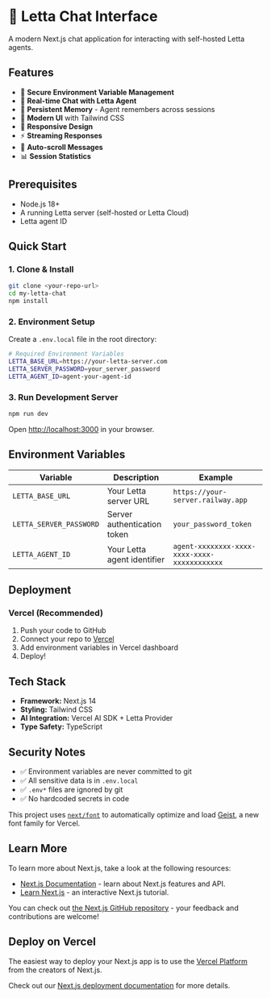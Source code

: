 # 🤖 Letta Chat Interface

A modern Next.js chat application for interacting with self-hosted Letta agents.

## Features

- 🔐 **Secure Environment Variable Management**
- 💬 **Real-time Chat with Letta Agent**
- 🧠 **Persistent Memory** - Agent remembers across sessions
- 🎨 **Modern UI** with Tailwind CSS
- 📱 **Responsive Design**
- ⚡ **Streaming Responses**
- 🔄 **Auto-scroll Messages**
- 📊 **Session Statistics**

## Prerequisites

- Node.js 18+ 
- A running Letta server (self-hosted or Letta Cloud)
- Letta agent ID

## Quick Start

### 1. Clone & Install

```bash
git clone <your-repo-url>
cd my-letta-chat
npm install
```

### 2. Environment Setup

Create a `.env.local` file in the root directory:

```bash
# Required Environment Variables
LETTA_BASE_URL=https://your-letta-server.com
LETTA_SERVER_PASSWORD=your_server_password
LETTA_AGENT_ID=agent-your-agent-id
```

### 3. Run Development Server

```bash
npm run dev
```

Open [http://localhost:3000](http://localhost:3000) in your browser.

## Environment Variables

| Variable | Description | Example |
|----------|-------------|---------|
| `LETTA_BASE_URL` | Your Letta server URL | `https://your-server.railway.app` |
| `LETTA_SERVER_PASSWORD` | Server authentication token | `your_password_token` |
| `LETTA_AGENT_ID` | Your Letta agent identifier | `agent-xxxxxxxx-xxxx-xxxx-xxxx-xxxxxxxxxxxx` |

## Deployment

### Vercel (Recommended)

1. Push your code to GitHub
2. Connect your repo to [Vercel](https://vercel.com)
3. Add environment variables in Vercel dashboard
4. Deploy!

## Tech Stack

- **Framework:** Next.js 14
- **Styling:** Tailwind CSS
- **AI Integration:** Vercel AI SDK + Letta Provider
- **Type Safety:** TypeScript

## Security Notes

- ✅ Environment variables are never committed to git
- ✅ All sensitive data is in `.env.local`
- ✅ `.env*` files are ignored by git
- ✅ No hardcoded secrets in code

This project uses [`next/font`](https://nextjs.org/docs/app/building-your-application/optimizing/fonts) to automatically optimize and load [Geist](https://vercel.com/font), a new font family for Vercel.

## Learn More

To learn more about Next.js, take a look at the following resources:

- [Next.js Documentation](https://nextjs.org/docs) - learn about Next.js features and API.
- [Learn Next.js](https://nextjs.org/learn) - an interactive Next.js tutorial.

You can check out [the Next.js GitHub repository](https://github.com/vercel/next.js) - your feedback and contributions are welcome!

## Deploy on Vercel

The easiest way to deploy your Next.js app is to use the [Vercel Platform](https://vercel.com/new?utm_medium=default-template&filter=next.js&utm_source=create-next-app&utm_campaign=create-next-app-readme) from the creators of Next.js.

Check out our [Next.js deployment documentation](https://nextjs.org/docs/app/building-your-application/deploying) for more details.
